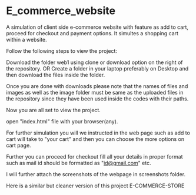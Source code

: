 # E_commerce_website
A simulation of client side e-commerce website with feature as add to cart, proceed for checkout and payment options. It simultes a shopping cart within a website.

Follow the following steps to view the project:

Download the folder web1 using clone or download option on the right of the repository. OR Create a folder in your laptop preferably on Desktop and then download the files inside the folder.

Once you are done with downloads please note that the names of files and images as well as the image folder must be same as the uploaded files in the repository since they have been used inside the codes with their paths.

Now you are all set to view the project.

open "index.html" file with your browser(any).

For further simulation you will we instructed in the web page such as add to cart will take to "your cart" and then you can choose the more options on cart page.

Further you can proceed for checkout fill all your details in proper format such as mail id should be formatted as "id@gmail.com" etc.

I will further attach the screenshots of the webpage in screenshots folder.

Here is a similar but cleaner version of this project E-COMMERCE-STORE
